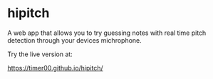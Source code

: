 # hipitch
A web app that allows you to try guessing notes with real time pitch detection through your devices michrophone.

Try the live version at: 

https://timer00.github.io/hipitch/
